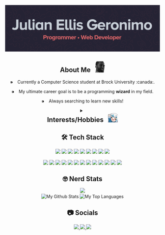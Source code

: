 <img src="src/banner.png" alt="banner of my name lol">

<!-- About me block -->
<!-- Emojis: https://gist.github.com/rxaviers/7360908https://gist.github.com/rxaviers/7360908 -->
  <div align="center" width="50">
    <h2>About Me &nbsp; <img src="src/gigachad.png" width="32"/></h2>
     <p>⁍ &ensp; Currently a Computer Science student at Brock University :canada:.</p>
     <p>⁍ &ensp; My ultimate career goal is to be a programming <b>wizard</b> in my field.</p>
     <p>⁍ &ensp; Always searching to learn new skills!</p>
  </div>

<div align="center">
  <details>
      <summary><h2 style="margin: 0px;">Interests/Hobbies &nbsp; <img src="src/gurawaveback.png" width="32"/></h2></summary>
			<p>:video_game: &nbsp; Gaming enthusiast</p>
			<p>:snowboarder: &nbsp; Snowboarding</p>
			<p>🖥️ &nbsp; Graphics Design</p>
			<p>:japan: &nbsp; Anime/Otaku Culture</p>
			<p>⌨️ &nbsp; Keyboard tinkering</p>
			<p>:muscle: &nbsp; Fitness/Gym</p>
    </details>
</div>

<h2 align="center">🛠️ Tech Stack</h2>

<!-- Languages/Frameworks -->
<div align="center">
    <img src="https://img.shields.io/badge/java-%23ED8B00.svg?style=for-the-badge&logo=java&logoColor=white">
    <img src="https://img.shields.io/badge/Python-FFD43B?style=for-the-badge&logo=python&logoColor=blue">
    <img src="https://img.shields.io/badge/C%2B%2B-00599C?style=for-the-badge&logo=c%2B%2B&logoColor=white">
    <img src="https://img.shields.io/badge/HTML5-E34F26?style=for-the-badge&logo=html5&logoColor=white">
    <img src="https://img.shields.io/badge/css3-%231572B6.svg?style=for-the-badge&logo=css3&logoColor=white">
    <img src="https://img.shields.io/badge/bootstrap-%23563D7C.svg?style=for-the-badge&logo=bootstrap&logoColor=white">
    <img src="https://img.shields.io/badge/JavaScript-323330?style=for-the-badge&logo=javascript&logoColor=F7DF1E">
    <img src="https://img.shields.io/badge/json-5E5C5C?style=for-the-badge&logo=json&logoColor=white">
    <img src="https://img.shields.io/badge/LaTeX-47A141?style=for-the-badge&logo=LaTeX&logoColor=white">
</div>
<br />

<!-- Tools -->
<div align="center">
    <img src="https://img.shields.io/badge/git-%23F05033.svg?style=for-the-badge&logo=git&logoColor=white">
    <img src="https://img.shields.io/badge/github-%23121011.svg?style=for-the-badge&logo=github&logoColor=white">
    <img src="https://img.shields.io/badge/Firebase-039BE5?style=for-the-badge&logo=Firebase&logoColor=white">
    <img src="https://img.shields.io/badge/Android%20Studio-3DDC84.svg?style=for-the-badge&logo=android-studio&logoColor=white">
    <img src="https://img.shields.io/badge/Visual%20Studio%20Code-0078d7.svg?style=for-the-badge&logo=visual-studio-code&logoColor=white">
    <img src="https://img.shields.io/badge/Visual%20Studio-5C2D91.svg?style=for-the-badge&logo=visual-studio&logoColor=white">
    <img src="https://img.shields.io/badge/IntelliJIDEA-000000.svg?style=for-the-badge&logo=intellij-idea&logoColor=white">
    <img src="https://img.shields.io/badge/Notepad++-90E59A.svg?style=for-the-badge&logo=notepad%2b%2b&logoColor=black">
    <img src="https://img.shields.io/badge/Replit-DD1200?style=for-the-badge&logo=Replit&logoColor=white">
    <img src="https://img.shields.io/badge/Ubuntu-E95420?style=for-the-badge&logo=ubuntu&logoColor=white">
    <img src="https://img.shields.io/badge/adobe%20photoshop-%2331A8FF.svg?style=for-the-badge&logo=adobe%20photoshop&logoColor=white">
    <img src="https://img.shields.io/badge/Gimp-657D8B?style=for-the-badge&logo=gimp&logoColor=FFFFFF">
    <img src="https://img.shields.io/badge/figma-%23F24E1E.svg?style=for-the-badge&logo=figma&logoColor=white">
</div>

<h2 align="center">🤓 Nerd Stats</h2>
<div align="center">
    <img src="https://komarev.com/ghpvc/?username=Julellisg&style=for-the-badge&color=brightgreen">
</div>
<div style="align-items: center;" align="center">
    <img title="My Github Stats" src="https://github-readme-stats.vercel.app/api?username=Julellisg&show_icons=true&theme=aura_dark" height="180">
    <img title="My Top Languages" src="https://github-readme-stats.vercel.app/api/top-langs/?username=Julellisg&langs_count=8&theme=aura_dark&layout=compact&hide=C" height="180">
  
</div>

<!-- Social Links -->
<div align="center">
<h2 align="center">📷 Socials</h2>
    <a href="https://github.com/Julellisg">
        <img src="https://img.shields.io/badge/github-%23121011.svg?style=for-the-badge&logo=github&logoColor=white">
    </a>
    <a href="mailto:julianellisg@gmail.com">
        <img src="https://img.shields.io/badge/Gmail-D14836?style=for-the-badge&logo=gmail&logoColor=white">
    </a>
    <a href="https://www.linkedin.com/in/julian-ellis-geronimo-5065961bb/">
        <img src="https://img.shields.io/badge/linkedin-%230077B5.svg?style=for-the-badge&logo=linkedin&logoColor=white">
    </a>
</div>

<!---
Julellisg/Julellisg is a ✨ special ✨ repository because its `README.md` (this file) appears on your GitHub profile.
You can click the Preview link to take a look at your changes.
--->
